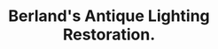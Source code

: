 ---
title: "Berland's Antique Lighting Restoration."
url: /edinburgh/berlands-antique-lighting-restoration/
shop: Antiquitäten
---
